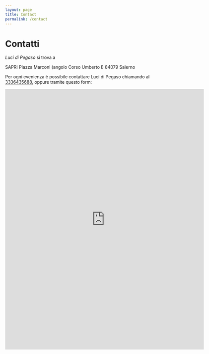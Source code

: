 ```yaml
---
layout: page
title: Contact
permalink: /contact
---
```


# Contatti

_Luci di Pegaso_ si trova a

SAPRI
Piazza Marconi (angolo Corso Umberto I)
84079 Salerno

Per ogni evenienza è possibile contattare Luci di Pegaso chiamando al [3336435688](tel:3336435688), oppure tramite questo form:
<iframe src="https://docs.google.com/forms/d/e/1FAIpQLScuc6YPrxskJorRjbeUfB_CzaPzI0nL4tpTF7IeoK0YfaA9rQ/viewform?embedded=true" width="640" height="836" frameborder="0" marginheight="0" marginwidth="0">Loading…</iframe>